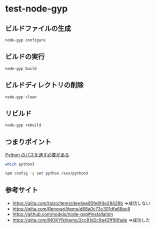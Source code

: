 # test-node-gyp

## ビルドファイルの生成

`node-gyp configure`

## ビルドの実行

`node-gyp build`

## ビルドディレクトリの削除

`node-gyp clean`

## リビルド

`node-gyp rebuild`

## つまりポイント

[Python のパスを通す必要がある](https://teratail.com/questions/319845)

```sh
which python3

npm config -g set python /xxx/python3
```

## 参考サイト

- https://qiita.com/taizo/items/dee4ee85fe6f4e28428b =>成功しない
- https://qiita.com/Renorari/items/d88a0c73c301dfa68ac8
- https://github.com/nodejs/node-gyp#installation
- https://qiita.com/MOKYN/items/2cc81d2c9a42ff99fade =>成功した
